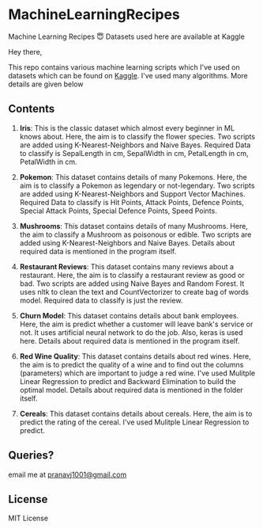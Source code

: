 # MachineLearningRecipes
Machine Learning Recipes 😇 Datasets used here are available at Kaggle

Hey there,

This repo contains various machine learning scripts which I've used on datasets which can be found on [Kaggle](https://www.kaggle.com/datasets). I've used many algorithms. More details are given below

## Contents

1. **Iris**: This is the classic dataset which almost every beginner in ML knows about. Here, the aim is to classify the flower species. Two scripts are added using K-Nearest-Neighbors and Naive Bayes. Required Data to classify is SepalLength in cm, SepalWidth in cm, PetalLength in cm, PetalWidth in cm.

2. **Pokemon**: This dataset contains details of many Pokemons. Here, the aim is to classify a Pokemon as legendary or not-legendary. Two scripts are added using K-Nearest-Neighbors and Support Vector Machines. Required Data to classify is Hit Points, Attack Points, Defence Points, Special Attack Points, Special Defence Points, Speed Points.

3. **Mushrooms**: This dataset contains details of many Mushrooms. Here, the aim to classify a Mushroom as poisonous or edible. Two scripts are added using K-Nearest-Neighbors and Naive Bayes. Details about required data is mentioned in the program itself.

4. **Restaurant Reviews**: This dataset contains many reviews about a restaurant. Here, the aim is to classify a restaurant review as good or bad. Two scripts are added using Naive Bayes and Random Forest. It uses nltk to clean the text and CountVectorizer to create bag of words model. Required data to classify is just the review.

5. **Churn Model**: This dataset contains details about bank employees. Here, the aim is predict whether a customer will leave bank's service or not. It uses artificial neural network to do the job. Also, keras is used here. Details about required data is mentioned in the program itself.

6. **Red Wine Quality**: This dataset contains details about red wines. Here, the aim is to predict the quality of a wine and to find out the columns (parameters) which are important to judge a red wine. I've used Mulitple Linear Regression to predict and Backward Elimination to build the optimal model. Details about required data is mentioned in the folder itself.

7. **Cereals**: This dataset contains details about cereals. Here, the aim is to predict the rating of the cereal. I've used Mulitple Linear Regression to predict.


## Queries?

email me at pranavj1001@gmail.com

## License

MIT License
